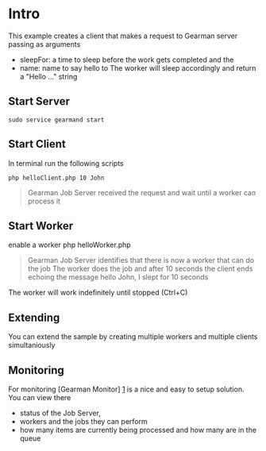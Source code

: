 Intro
=====

This example creates a client that makes a request to Gearman server passing as arguments 
* sleepFor: a time to sleep before the work gets completed and the 
* name: name to say hello to
The worker will sleep accordingly and return a "Hello ..." string

Start Server
------------
    sudo service gearmand start

Start Client
------------
In terminal run the following scripts

    php helloClient.php 10 John

> Gearman Job Server received the request and wait until a worker can process it

Start Worker
------------
enable a worker 
    php helloWorker.php
> Gearman Job Server identifies that there is now a worker that can do the job
The worker does the job and after 10 seconds the client ends echoing the message
    hello John, I slept for 10 seconds

The worker will work indefinitely until stopped (Ctrl+C)

Extending
---------
You can extend the sample by creating multiple workers and multiple clients simultaniously

Monitoring
----------
For monitoring [Gearman Monitor] [1] is a nice and easy to setup solution.
You can view there
* status of the Job Server, 
* workers and the jobs they can perform
* how many items are currently being processed and how many are in the queue


[1]: https://github.com/yugene/Gearman-Monitor "Gearman Monitor"
